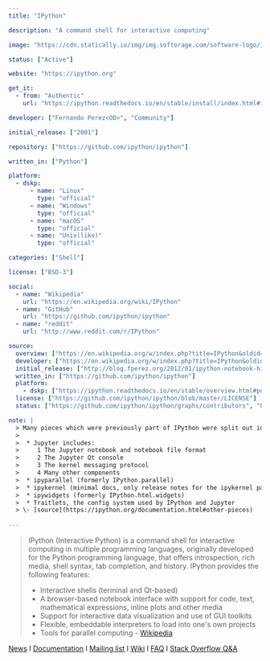 ```yaml
---
title: "IPython"

description: "A command shell for interactive computing"

image: "https://cdn.statically.io/img/img.softorage.com/software-logo/ipython.png?h=80"

status: ["Active"]

website: "https://ipython.org"

get_it:
  - from: "Authentic"
    url: "https://ipython.readthedocs.io/en/stable/install/index.html#installation"

developer: ["Fernando Perez<OD>", "Community"]

initial_release: ["2001"]

repository: ["https://github.com/ipython/ipython"]

written_in: ["Python"]

platform:
  - dskp:
      - name: "Linux"
        type: "official"
      - name: "Windows"
        type: "official"
      - name: "macOS"
        type: "official"
      - name: "Unix(like)"
        type: "official"

categories: ["Shell"]

license: ["BSD-3"]

social:
  - name: "Wikipedia"
    url: "https://en.wikipedia.org/wiki/IPython"
  - name: "GitHub"
    url: "https://github.com/ipython/ipython"
  - name: "reddit"
    url: "http://www.reddit.com/r/IPython"

source:
  overview: ["https://en.wikipedia.org/w/index.php?title=IPython&oldid=880851247"]
  developer: ["https://en.wikipedia.org/w/index.php?title=IPython&oldid=880851247", "http://blog.fperez.org/2012/01/ipython-notebook-historical.html", "https://github.com/ipython/ipython/graphs/contributors"]
  initial_release: ["http://blog.fperez.org/2012/01/ipython-notebook-historical.html", "https://en.wikipedia.org/w/index.php?title=IPython&oldid=880851247"]
  written_in: ["https://github.com/ipython/ipython"]
  platform:
    - dskp: ["https://ipython.readthedocs.io/en/stable/overview.html#portability-and-python-requirements"]
  license: ["https://github.com/ipython/ipython/blob/master/LICENSE"]
  status: ["https://github.com/ipython/ipython/graphs/contributors", "https://ipython.org/news.html"]

note: |
  > Many pieces which were previously part of IPython were split out in version 4, and now have their own documentation.
  >
  >  * Jupyter includes:
  >     1 The Jupyter notebook and notebook file format
  >     2 The Jupyter Qt console
  >     3 The kernel messaging protocol
  >     4 Many other components
  >  * ipyparallel (formerly IPython.parallel)
  >  * ipykernel (minimal docs, only release notes for the ipykernel package)
  >  * ipywidgets (formerly IPython.html.widgets)
  >  * Traitlets, the config system used by IPython and Jupyter
  > \- [source](https://ipython.org/documentation.html#other-pieces)
  
---
```

  > IPython (Interactive Python) is a command shell for interactive computing in multiple programming languages, originally developed for the Python programming language, that offers introspection, rich media, shell syntax, tab completion, and history. IPython provides the following features:
  > 
  >  * Interactive shells (terminal and Qt-based)
  >  * A browser-based notebook interface with support for code, text, mathematical expressions, inline plots and other media
  >  * Support for interactive data visualization and use of GUI toolkits
  >  * Flexible, embeddable interpreters to load into one's own projects
  >  * Tools for parallel computing
  > \- [Wikipedia](https://en.wikipedia.org/w/index.php?title=IPython&oldid=880851247)
  
  [News](https://ipython.org/news.html) I [Documentation](https://ipython.org/documentation.html) I [Mailing list](https://mail.python.org/mailman/listinfo/ipython-dev) I [Wiki](https://github.com/ipython/ipython/wiki) I [FAQ](https://ipython.org/faq.html) I [Stack Overflow Q&A](http://stackoverflow.com/questions/tagged/ipython)

